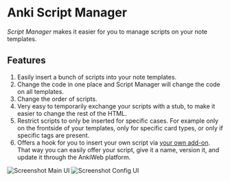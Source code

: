 # Anki Script Manager

*Script Manager* makes it easier for you to manage scripts on your note templates.

## Features

1. Easily insert a bunch of scripts into your note templates.
1. Change the code in one place and Script Manager will change the code on all
   templates.
1. Change the order of scripts.
1. Very easy to temporarily exchange your scripts with a stub, to make it easier
   to change the rest of the HTML.
1. Restrict scripts to only be inserted for specific cases. For example only on
   the frontside of your templates, only for specific card types, or only if
   specific tags are present.
1. Offers a hook for you to insert your own script via
   [your own add-on](https://github.com/hgiesel/anki_script_manager/tree/master/example).
   That way you can easily offer your script, give it a name, version it, and update it
   through the AnkiWeb platform.

![Screenshot Main UI](images/main_config.png)
![Screenshot Config UI](images/script_config.png)
